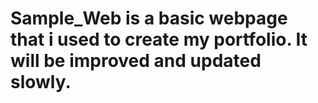 # Sample_Web is a basic webpage that i used to create my portfolio. It will be improved and updated slowly.
